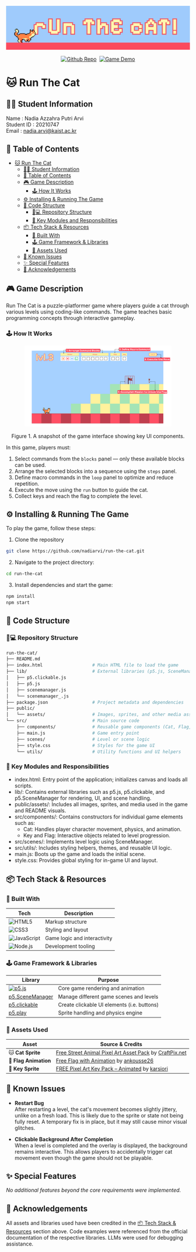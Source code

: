 ![Run The Cat Banner](public/assets/docs/header.webp)

<div style="display: flex; justify-content: center; align-items: center; gap: 8px;">
  <a href="https://github.com/nadiarvi/run-the-cat">
    <img src="https://img.shields.io/badge/github-repo?logo=github&label=Project%20Repository" alt="Github Repo">
  </a>
  <a href="https://www.youtube.com/">
    <img src="https://img.shields.io/badge/YouTube-Game%20Demo-FF0000?logo=youtube&logoColor=white" alt="Game Demo">
  </a>
</div>

# 🐱 Run The Cat 

## 👩‍💻 Student Information
Name : Nadia Azzahra Putri Arvi  
Student ID : 20210747  
Email : nadia.arvi@kaist.ac.kr 

## 📃 Table of Contents
- [🐱 Run The Cat](#-run-the-cat)
  - [👩‍💻 Student Information](#-student-information)
  - [📃 Table of Contents](#-table-of-contents)
  - [🎮 Game Description](#-game-description)
    - [🕹️ How It Works](#️-how-it-works)
  - [⚙️ Installing \& Running The Game](#️-installing--running-the-game)
  - [🔧 Code Structure](#-code-structure)
    - [🐙💻 Repository Structure](#-repository-structure)
    - [🧩 Key Modules and Responsibilities](#-key-modules-and-responsibilities)
  - [📦 Tech Stack \& Resources](#-tech-stack--resources)
    - [🔧 Built With](#-built-with)
    - [🕹️ Game Framework \& Libraries](#️-game-framework--libraries)
    - [🎨 Assets Used](#-assets-used)
  - [🐛 Known Issues](#-known-issues)
  - [✨ Special Features](#-special-features)
  - [🙏 Acknowledgements](#-acknowledgements)



## 🎮 Game Description
Run The Cat is a puzzle-platformer game where players guide a cat through various levels using coding-like commands. The game teaches basic programming concepts through interactive gameplay.

### 🕹️ How It Works
<div align="center">
  <img src="public/assets/docs/game_snippets.png" alt="Snippet of the Game" width="80%"/>
  <p>Figure 1. A snapshot of the game interface showing key UI components.<br>
</div>

In this game, players must:
1. Select commands from the `blocks` panel — only these available blocks can be used.
2. Arrange the selected blocks into a sequence using the `steps` panel.
3. Define macro commands in the `loop` panel to optimize and reduce repetition.
4. Execute the move using the `run` button to guide the cat.
5. Collect keys and reach the flag to complete the level.

## ⚙️ Installing & Running The Game
To play the game, follow these steps:

1. Clone the repository
```bash
git clone https://github.com/nadiarvi/run-the-cat.git
```

2. Navigate to the project directory:
```bash
cd run-the-cat
```

3. Install dependencies and start the game:
```bash
npm install
npm start
```
## 🔧 Code Structure
### 🐙💻 Repository Structure
```bash
run-the-cat/
├── README.md
├── index.html                   # Main HTML file to load the game
├── lib/                         # External libraries (p5.js, SceneManager, etc.)
│   ├── p5.clickable.js          
│   ├── p5.js                    
│   ├── scenemanager.js          
│   └── scenemanager_.js         
├── package.json                 # Project metadata and dependencies
├── public/
│   └── assets/                  # Images, sprites, and other media assets
└── src/                         # Main source code
    ├── components/              # Reusable game components (Cat, Flag, etc.)
    ├── main.js                  # Game entry point
    ├── scenes/                  # Level or scene logic
    ├── style.css                # Styles for the game UI
    └── utils/                   # Utility functions and UI helpers
```

### 🧩 Key Modules and Responsibilities
- index.html: Entry point of the application; initializes canvas and loads all scripts.
- lib/: Contains external libraries such as p5.js, p5.clickable, and p5.SceneManager for rendering, UI, and scene handling.
- public/assets/: Includes all images, sprites, and media used in the game and README visuals.
- src/components/: Contains constructors for individual game elements such as:
  - Cat: Handles player character movement, physics, and animation.
  - Key and Flag: Interactive objects related to level progression.
- src/scenes/: Implements level logic using SceneManager.
- src/utils/: Includes styling helpers, themes, and reusable UI logic.
- main.js: Boots up the game and loads the initial scene.
- style.css: Provides global styling for in-game UI and layout.


## 📦 Tech Stack & Resources

### 🔧 Built With

| Tech | Description |
|------|-------------|
| ![HTML5](https://img.shields.io/badge/HTML5-E34F26?logo=html5&logoColor=white) | Markup structure |
| ![CSS3](https://img.shields.io/badge/CSS3-1572B6?logo=css3&logoColor=white) | Styling and layout |
| ![JavaScript](https://img.shields.io/badge/JavaScript-F7DF1E?logo=javascript&logoColor=black) | Game logic and interactivity |
| ![Node.js](https://img.shields.io/badge/Node.js-339933?logo=node.js&logoColor=white) | Development tooling |

### 🕹️ Game Framework & Libraries

| Library | Purpose |
|---------|---------|
| [![p5.js](https://img.shields.io/badge/p5.js-EA4AAA?logo=p5.js&logoColor=white)](https://p5js.org/) | Core game rendering and animation |
| [p5.SceneManager](https://github.com/mveteanu/p5.SceneManager) | Manage different game scenes and levels |
| [p5.clickable](https://github.com/Lartu/p5.clickable) | Create clickable UI elements (i.e. buttons) |
| [p5.play](https://p5play.org/) | Sprite handling and physics engine |

### 🎨 Assets Used

| Asset | Source & Credits |
|-------|------------------|
| 🐱 **Cat Sprite** | [Free Street Animal Pixel Art Asset Pack](https://craftpix.net/freebies/free-street-animal-pixel-art-asset-pack/?num=1&count=301&sq=cat&pos=4) by [CraftPix.net](https://craftpix.net) |
| 🚩 **Flag Animation** | [Free Flag with Animation](https://ankousse26.itch.io/free-flag-with-animation) by [ankousse26](https://ankousse26.itch.io) |
| 🔑 **Key Sprite** | [FREE Pixel Art Key Pack – Animated](https://karsiori.itch.io/pixel-art-key-pack-animated) by [karsiori](https://karsiori.itch.io) |


## 🐛 Known Issues
- **Restart Bug**  
  After restarting a level, the cat's movement becomes slightly jittery, unlike on a fresh load. This is likely due to the sprite or state not being fully reset. A temporary fix is in place, but it may still cause minor visual glitches.

- **Clickable Background After Completion**  
  When a level is completed and the overlay is displayed, the background remains interactive. This allows players to accidentally trigger cat movement even though the game should not be playable.

## ✨ Special Features

_No additional features beyond the core requirements were implemented._

## 🙏 Acknowledgements

All assets and libraries used have been credited in the [📦 Tech Stack & Resources](#-tech-stack--resources) section above. Code examples were referenced from the official documentation of the respective libraries. LLMs were used for debugging assistance.
